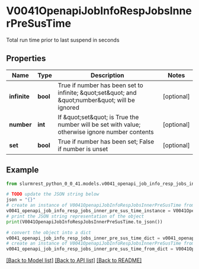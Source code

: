 # V0041OpenapiJobInfoRespJobsInnerPreSusTime

Total run time prior to last suspend in seconds

## Properties

Name | Type | Description | Notes
------------ | ------------- | ------------- | -------------
**infinite** | **bool** | True if number has been set to infinite; \&quot;set\&quot; and \&quot;number\&quot; will be ignored | [optional] 
**number** | **int** | If \&quot;set\&quot; is True the number will be set with value; otherwise ignore number contents | [optional] 
**set** | **bool** | True if number has been set; False if number is unset | [optional] 

## Example

```python
from slurmrest_python_0_0_41.models.v0041_openapi_job_info_resp_jobs_inner_pre_sus_time import V0041OpenapiJobInfoRespJobsInnerPreSusTime

# TODO update the JSON string below
json = "{}"
# create an instance of V0041OpenapiJobInfoRespJobsInnerPreSusTime from a JSON string
v0041_openapi_job_info_resp_jobs_inner_pre_sus_time_instance = V0041OpenapiJobInfoRespJobsInnerPreSusTime.from_json(json)
# print the JSON string representation of the object
print(V0041OpenapiJobInfoRespJobsInnerPreSusTime.to_json())

# convert the object into a dict
v0041_openapi_job_info_resp_jobs_inner_pre_sus_time_dict = v0041_openapi_job_info_resp_jobs_inner_pre_sus_time_instance.to_dict()
# create an instance of V0041OpenapiJobInfoRespJobsInnerPreSusTime from a dict
v0041_openapi_job_info_resp_jobs_inner_pre_sus_time_from_dict = V0041OpenapiJobInfoRespJobsInnerPreSusTime.from_dict(v0041_openapi_job_info_resp_jobs_inner_pre_sus_time_dict)
```
[[Back to Model list]](../README.md#documentation-for-models) [[Back to API list]](../README.md#documentation-for-api-endpoints) [[Back to README]](../README.md)



